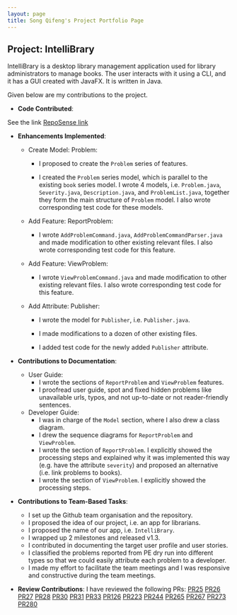 ```yaml
---
layout: page
title: Song Qifeng's Project Portfolio Page
---
```


## Project: IntelliBrary

IntelliBrary is a desktop library management application used for library administrators to manage books. The user interacts with it using a CLI, and it has a GUI created with JavaFX. It is written in Java.

Given below are my contributions to the project.

* **Code Contributed**:

See the link [RepoSense link](https://nus-cs2103-ay2021s1.github.io/tp-dashboard/#breakdown=true&search=davidsqf&sort=groupTitle&sortWithin=title&since=2020-08-14&timeframe=commit&mergegroup=&groupSelect=groupByRepos&checkedFileTypes=docs~functional-code~test-code~other)

* **Enhancements Implemented**: 

    * Create Model: Problem:

        * I proposed to create the `Problem` series of features.

        * I created the `Problem` series model, which is parallel to the existing `book`
series model. I wrote 4 models, i.e. `Problem.java`, `Severity.java`, `Description.java`, and `ProblemList.java`,
together they form the main structure of `Problem` model. I also wrote corresponding test code for these models.

    * Add Feature: ReportProblem:

        * I wrote `AddProblemCommand.java`, `AddProblemCommandParser.java` and 
made modification to other existing relevant files. I also wrote corresponding test code for this feature.

    * Add Feature: ViewProblem:

        * I wrote `ViewProblemCommand.java` and made modification to other
existing relevant files. I also wrote corresponding test code for this feature.

    * Add Attribute: Publisher:

        * I wrote the model for `Publisher`, i.e. `Publisher.java`. 

        * I made modifications to a dozen of other existing files.

        * I added test code for the newly added `Publisher` attribute. 

* **Contributions to Documentation**:

    * User Guide:
        * I wrote the sections of `ReportProblem` and `ViewProblem` features.
        * I proofread user guide, spot and fixed hidden problems like unavailable urls, typos, and not up-to-date or not reader-friendly sentences.
    * Developer Guide:
        * I was in charge of the `Model` section, where I also drew a class diagram.
        * I drew the sequence diagrams for `ReportProblem` and `ViewProblem`.
        * I wrote the section of `ReportProblem`. I explicitly showed the processing steps and explained why it was implemented
        this way (e.g. have the attribute `severity`) and proposed an alternative (i.e. 
        link problems to books).
        * I wrote the section of `ViewProblem`. I explicitly showed the processing steps.

* **Contributions to Team-Based Tasks**:
    * I set up the Github team organisation and the repository.
    * I proposed the idea of our project, i.e. an app for librarians.
    * I proposed the name of our app, i.e. `IntelliBrary`.
    * I wrapped up 2 milestones and released v1.3.
    * I contributed in documenting the target user profile and user stories.
    * I classified the problems reported from PE dry run into different types so that we could easily attribute each problem to a developer.
    * I made my effort to facilitate the team meetings and I was responsive and constructive during the team meetings.
    
* **Review Contributions**:
    I have reviewed the following PRs: 
    [PR25](https://github.com/AY2021S1-CS2103-F09-3/tp/pull/25)
    [PR26](https://github.com/AY2021S1-CS2103-F09-3/tp/pull/26)
    [PR27](https://github.com/AY2021S1-CS2103-F09-3/tp/pull/27)
    [PR28](https://github.com/AY2021S1-CS2103-F09-3/tp/pull/28)
    [PR30](https://github.com/AY2021S1-CS2103-F09-3/tp/pull/30)
    [PR31](https://github.com/AY2021S1-CS2103-F09-3/tp/pull/31)
    [PR33](https://github.com/AY2021S1-CS2103-F09-3/tp/pull/33)
    [PR126](https://github.com/AY2021S1-CS2103-F09-3/tp/pull/126)
    [PR223](https://github.com/AY2021S1-CS2103-F09-3/tp/pull/223)
    [PR244](https://github.com/AY2021S1-CS2103-F09-3/tp/pull/244)
    [PR265](https://github.com/AY2021S1-CS2103-F09-3/tp/pull/265)
    [PR267](https://github.com/AY2021S1-CS2103-F09-3/tp/pull/267)
    [PR273](https://github.com/AY2021S1-CS2103-F09-3/tp/pull/273)
    [PR280](https://github.com/AY2021S1-CS2103-F09-3/tp/pull/280)
